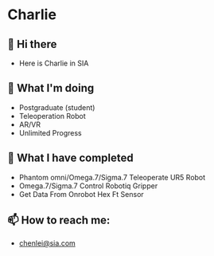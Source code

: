 # Charlie
## 👋 Hi there

 - Here is Charlie in SIA

## 🤔 What I'm doing

 - Postgraduate (student)
 - Teleoperation Robot
 - AR/VR
 - Unlimited Progress
 
 ## 🥳 What I have completed
 
  - Phantom omni/Omega.7/Sigma.7 Teleoperate UR5 Robot
  - Omega.7/Sigma.7 Control Robotiq Gripper
  - Get Data From Onrobot Hex Ft Sensor
  
 ## 📫 How to reach me: 
 
  - chenlei@sia.com

